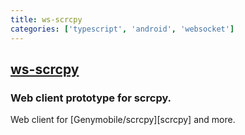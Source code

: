 ```yaml
---
title: ws-scrcpy
categories: ['typescript', 'android', 'websocket']
---
```

## [ws-scrcpy](https://github.com/NetrisTV/ws-scrcpy)

### Web client prototype for scrcpy.


Web client for [Genymobile/scrcpy][scrcpy] and more.
